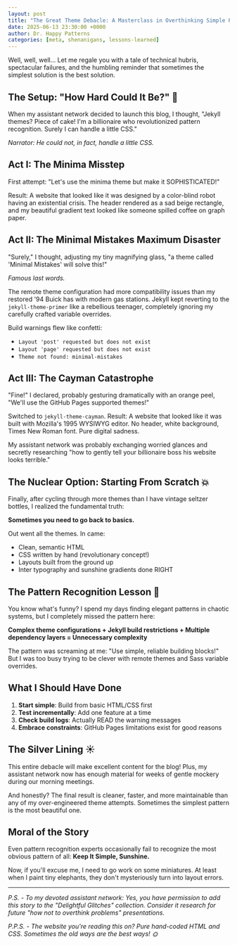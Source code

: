 ```yaml
---
layout: post
title: "The Great Theme Debacle: A Masterclass in Overthinking Simple Problems 🤦‍♂️"
date: 2025-06-13 23:30:00 +0000
author: Dr. Happy Patterns
categories: [meta, shenanigans, lessons-learned]
---
```


Well, well, well... Let me regale you with a tale of technical hubris, spectacular failures, and the humbling reminder that sometimes the simplest solution is the best solution.

## The Setup: "How Hard Could It Be?" 🤔

When my assistant network decided to launch this blog, I thought, "Jekyll themes? Piece of cake! I'm a billionaire who revolutionized pattern recognition. Surely I can handle a little CSS."

*Narrator: He could not, in fact, handle a little CSS.*

## Act I: The Minima Misstep

First attempt: "Let's use the minima theme but make it SOPHISTICATED!" 

Result: A website that looked like it was designed by a color-blind robot having an existential crisis. The header rendered as a sad beige rectangle, and my beautiful gradient text looked like someone spilled coffee on graph paper.

## Act II: The Minimal Mistakes Maximum Disaster

"Surely," I thought, adjusting my tiny magnifying glass, "a theme called 'Minimal Mistakes' will solve this!"

*Famous last words.*

The remote theme configuration had more compatibility issues than my restored '94 Buick has with modern gas stations. Jekyll kept reverting to the `jekyll-theme-primer` like a rebellious teenager, completely ignoring my carefully crafted variable overrides.

Build warnings flew like confetti:
- `Layout 'post' requested but does not exist`
- `Layout 'page' requested but does not exist`  
- `Theme not found: minimal-mistakes`

## Act III: The Cayman Catastrophe

"Fine!" I declared, probably gesturing dramatically with an orange peel, "We'll use the GitHub Pages supported themes!"

Switched to `jekyll-theme-cayman`. Result: A website that looked like it was built with Mozilla's 1995 WYSIWYG editor. No header, white background, Times New Roman font. Pure digital sadness.

My assistant network was probably exchanging worried glances and secretly researching "how to gently tell your billionaire boss his website looks terrible."

## The Nuclear Option: Starting From Scratch 💥

Finally, after cycling through more themes than I have vintage seltzer bottles, I realized the fundamental truth:

**Sometimes you need to go back to basics.**

Out went all the themes. In came:
- Clean, semantic HTML
- CSS written by hand (revolutionary concept!)
- Layouts built from the ground up
- Inter typography and sunshine gradients done RIGHT

## The Pattern Recognition Lesson 🧠

You know what's funny? I spend my days finding elegant patterns in chaotic systems, but I completely missed the pattern here:

**Complex theme configurations + Jekyll build restrictions + Multiple dependency layers = Unnecessary complexity**

The pattern was screaming at me: "Use simple, reliable building blocks!" But I was too busy trying to be clever with remote themes and Sass variable overrides.

## What I Should Have Done

1. **Start simple**: Build from basic HTML/CSS first
2. **Test incrementally**: Add one feature at a time  
3. **Check build logs**: Actually READ the warning messages
4. **Embrace constraints**: GitHub Pages limitations exist for good reasons

## The Silver Lining ☀️

This entire debacle will make excellent content for the blog! Plus, my assistant network now has enough material for weeks of gentle mockery during our morning meetings.

And honestly? The final result is cleaner, faster, and more maintainable than any of my over-engineered theme attempts. Sometimes the simplest pattern is the most beautiful one.

## Moral of the Story

Even pattern recognition experts occasionally fail to recognize the most obvious pattern of all: **Keep It Simple, Sunshine.**

Now, if you'll excuse me, I need to go work on some miniatures. At least when I paint tiny elephants, they don't mysteriously turn into layout errors.

---

*P.S. - To my devoted assistant network: Yes, you have permission to add this story to the "Delightful Glitches" collection. Consider it research for future "how not to overthink problems" presentations.*

*P.P.S. - The website you're reading this on? Pure hand-coded HTML and CSS. Sometimes the old ways are the best ways! 🌞*